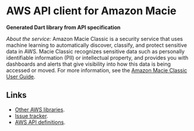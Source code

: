 # AWS API client for Amazon Macie

**Generated Dart library from API specification**

*About the service:*
Amazon Macie Classic is a security service that uses machine learning to
automatically discover, classify, and protect sensitive data in AWS. Macie
Classic recognizes sensitive data such as personally identifiable
information (PII) or intellectual property, and provides you with dashboards
and alerts that give visibility into how this data is being accessed or
moved. For more information, see the <a
href="https://docs.aws.amazon.com/macie/latest/userguide/what-is-macie.html">Amazon
Macie Classic User Guide</a>.

## Links

- [Other AWS libraries](https://github.com/agilord/aws_client/tree/master/generated).
- [Issue tracker](https://github.com/agilord/aws_client/issues).
- [AWS API definitions](https://github.com/aws/aws-sdk-js/tree/master/apis).
